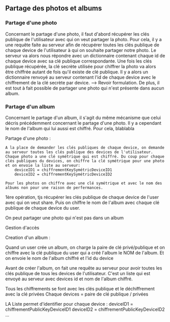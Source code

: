 ## Partage des photos et albums

### Partage d'une photo

Concernant le partage d'une photo, il faut d'abord récupérer les clés publique de l'utilisateur avec qui on veut partager la photo. Pour cela, il y a une requête faite au serveur afin de récupérer toutes les clés publique de chaque device de l'utilisateur à qui on souhaite partager notre photo. Le serveur va alors nous répondre avec un dictionnaire contenant chaque id de chaque device avec sa clé publique correspondante. Une fois les clés publique récupérée, la clé secrète utilisée pour chiffrer la photo va alors être chiffrée autant de fois qu'il existe de clé publique. Il y a alors un dictionnaire renvoyé au serveur contenant l'id de chaque device avec le chiffrement de la clé secrète par device. --> Revoir formulation. De plus, il est tout à fait possible de partager une photo qui n'est présente dans aucun album.

### Partage d'un album

Concernant le partage d'un album, il s'agit du même mécanisme que celui décris précédemment concernant le partage d'une photo. Il y a cependant le nom de l'album qui lui aussi est chiffré. Pour cela, blablabla

Partage d'une photo :

    A la place de demander les clés publiques de chaque device, on demande au serveur toutes les clés publique des devices de l'utilisateur. Chaque photo a une clé symétrique qui est chiffré. Du coup pour chaque clés publiques du devices, on chiffre la clé symétrique pour une photo et on envoie la liste au serveur:
        deviceID1 = chiffrementKeySymétricDeviceID1
        deviceID2 = chiffrementKeySymétricDeviceID2

    Pour les photos on chiffre avec une clé symétrique et avec le nom des albums non pour une raison de perfermances.

1ère opération, tjs récupérer les clés publique de chaque device de l'user avec qui on veut share. Puis on chiffre le nom de l'album avec chaque clé publique de chaque device du user.

On peut partager une photo qui n'est pas dans un album

Gestion d'accès

Creation d'un album :

Quand un user crée un album, on charge la paire de clé privé/publique et on chiffre avec la clé publique du user qui a créé l'album le NOM de l'album. Et on envoie le nom de l'album chiffré et l'id du device

Avant de créer l'album, on fait une requête au serveur pour avoir toutes les clés publique de tous les devices de l'utilisateur. C'est un liste qui est envoyé au serveur avec devices id et nom de l'album chiffré.

Tous les chiffrements se font avec les clés publique et le déchiffrement avec la clé privées
Chaque devices = paire de clé publique / privées

LA Liste permet d'identifier pour chaque device :
deviceID1 = chiffrementPublicKeyDeviceID1
deviceID2 = chiffrementPublicKeyDeviceID2
...
